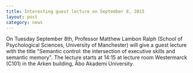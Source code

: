 ```yaml
---
title: Interesting guest lecture on September 8, 2015
layout: post
category: news
---
```


On Tuesday September 8th, Professor Matthew Lambon Ralph (School of Psychological Sciences, University of Manchester) will give a guest lecture with the title "Semantic control: the intersection of executive skills and semantic memory". The lecture starts at 14:15 at lecture room Westermarck (C101) in the Arken building, Åbo Akademi University.
